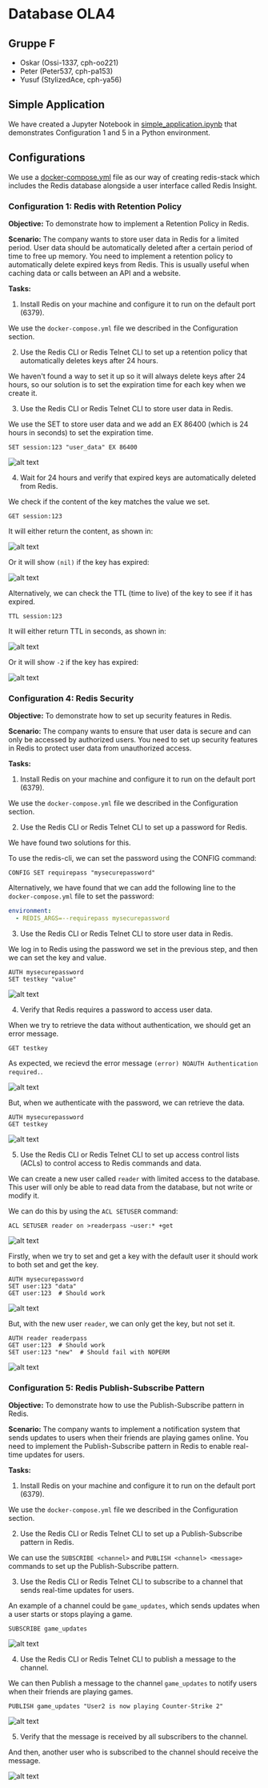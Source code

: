 # Database OLA4

## Gruppe F

- Oskar (Ossi-1337, cph-oo221)
- Peter (Peter537, cph-pa153)
- Yusuf (StylizedAce, cph-ya56)

## Simple Application

We have created a Jupyter Notebook in [simple_application.ipynb](./simple_application.ipynb) that demonstrates Configuration 1 and 5 in a Python environment.

## Configurations

We use a [docker-compose.yml](./docker-compose.yml) file as our way of creating redis-stack which includes the Redis database alongside a user interface called Redis Insight.

### Configuration 1: Redis with Retention Policy

**Objective:** To demonstrate how to implement a Retention Policy in Redis.

**Scenario:** The company wants to store user data in Redis for a limited period. User data should be automatically deleted after a certain period of time to free up memory. You need to implement a retention policy to automatically delete expired keys from Redis. This is usually useful when caching data or calls between an API and a website.

**Tasks:**

1.  Install Redis on your machine and configure it to run on the default port (6379).

We use the `docker-compose.yml` file we described in the Configuration section.

2.  Use the Redis CLI or Redis Telnet CLI to set up a retention policy that automatically deletes keys after 24 hours.

We haven't found a way to set it up so it will always delete keys after 24 hours, so our solution is to set the expiration time for each key when we create it.

3.  Use the Redis CLI or Redis Telnet CLI to store user data in Redis.

We use the SET to store user data and we add an EX 86400 (which is 24 hours in seconds) to set the expiration time.

```redis
SET session:123 "user_data" EX 86400
```

![alt text](./img/set-userdata.png)

4.  Wait for 24 hours and verify that expired keys are automatically deleted from Redis.

We check if the content of the key matches the value we set.

```redis
GET session:123
```

It will either return the content, as shown in:

![alt text](./img/get-userdata.png)

Or it will show `(nil)` if the key has expired:

![alt text](./img/get-userdata-fail.png)

Alternatively, we can check the TTL (time to live) of the key to see if it has expired.

```redis
TTL session:123
```

It will either return TTL in seconds, as shown in:

![alt text](./img/ttl-userdata.png)

Or it will show `-2` if the key has expired:

![alt text](./img/ttl-userdata-fail.png)

### Configuration 4: Redis Security

**Objective:** To demonstrate how to set up security features in Redis.

**Scenario:** The company wants to ensure that user data is secure and can only be accessed by authorized users. You need to set up security features in Redis to protect user data from unauthorized access.

**Tasks:**

1.  Install Redis on your machine and configure it to run on the default port (6379).

We use the `docker-compose.yml` file we described in the Configuration section.

2.  Use the Redis CLI or Redis Telnet CLI to set up a password for Redis.

We have found two solutions for this.

To use the redis-cli, we can set the password using the CONFIG command:

```redis
CONFIG SET requirepass "mysecurepassword"
```

Alternatively, we have found that we can add the following line to the `docker-compose.yml` file to set the password:

```yml
environment:
  - REDIS_ARGS=--requirepass mysecurepassword
```

3.  Use the Redis CLI or Redis Telnet CLI to store user data in Redis.

We log in to Redis using the password we set in the previous step, and then we can set the key and value.

```redis
AUTH mysecurepassword
SET testkey "value"
```

![alt text](./img/auth-setkey.png)

4. Verify that Redis requires a password to access user data.

When we try to retrieve the data without authentication, we should get an error message.

```redis
GET testkey
```

As expected, we recievd the error message `(error) NOAUTH Authentication required.`.

![alt text](./img/get-without-auth.png)

But, when we authenticate with the password, we can retrieve the data.

```redis
AUTH mysecurepassword
GET testkey
```

![alt text](./img/get-with-auth.png)

5. Use the Redis CLI or Redis Telnet CLI to set up access control lists (ACLs) to control access to Redis commands and data.

We can create a new user called `reader` with limited access to the database. This user will only be able to read data from the database, but not write or modify it.

We can do this by using the `ACL SETUSER` command:

```redis
ACL SETUSER reader on >readerpass ~user:* +get
```

![alt text](./img/new-acl-user.png)

Firstly, when we try to set and get a key with the default user it should work to both set and get the key.

```redis
AUTH mysecurepassword
SET user:123 "data"
GET user:123  # Should work
```

![alt text](./img/auth-default.png)

But, with the new user `reader`, we can only get the key, but not set it.

```redis
AUTH reader readerpass
GET user:123  # Should work
SET user:123 "new"  # Should fail with NOPERM
```

![alt text](./img/auth-new-user.png)

### Configuration 5: Redis Publish-Subscribe Pattern

**Objective:** To demonstrate how to use the Publish-Subscribe pattern in Redis.

**Scenario:** The company wants to implement a notification system that sends updates to users when their friends are playing games online. You need to implement the Publish-Subscribe pattern in Redis to enable real-time updates for users.

**Tasks:**

1.  Install Redis on your machine and configure it to run on the default port (6379).

We use the `docker-compose.yml` file we described in the Configuration section.

2.  Use the Redis CLI or Redis Telnet CLI to set up a Publish-Subscribe pattern in Redis.

We can use the `SUBSCRIBE <channel>` and `PUBLISH <channel> <message>` commands to set up the Publish-Subscribe pattern.

3.  Use the Redis CLI or Redis Telnet CLI to subscribe to a channel that sends real-time updates for users.

An example of a channel could be `game_updates`, which sends updates when a user starts or stops playing a game.

```redis
SUBSCRIBE game_updates
```

![alt text](./img/subscribe-gameupdates.png)

4.  Use the Redis CLI or Redis Telnet CLI to publish a message to the channel.

We can then Publish a message to the channel `game_updates` to notify users when their friends are playing games.

```redis
PUBLISH game_updates "User2 is now playing Counter-Strike 2"
```

![alt text](./img/publish-gameupdates.png)

5.  Verify that the message is received by all subscribers to the channel.

And then, another user who is subscribed to the channel should receive the message.

![alt text](./img/receive-gameupdates.png)
